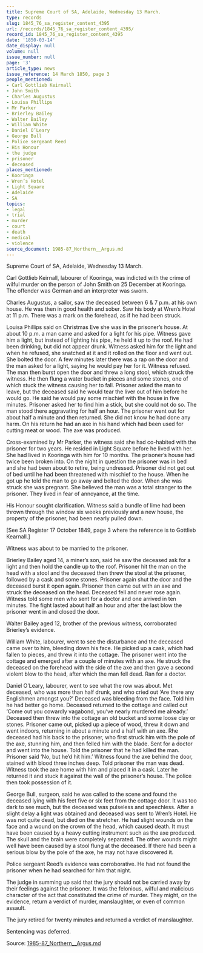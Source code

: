 ```yaml
---
title: Supreme Court of SA, Adelaide, Wednesday 13 March.
type: records
slug: 1845_76_sa_register_content_4395
url: /records/1845_76_sa_register_content_4395/
record_id: 1845_76_sa_register_content_4395
date: '1850-03-14'
date_display: null
volume: null
issue_number: null
page: '3'
article_type: news
issue_reference: 14 March 1850, page 3
people_mentioned:
- Carl Gottlieb Keirnall
- John Smith
- Charles Augustus
- Louisa Phillips
- Mr Parker
- Brierley Bailey
- Walter Bailey
- William White
- Daniel O’Leary
- George Bull
- Police sergeant Reed
- His Honour
- the judge
- prisoner
- deceased
places_mentioned:
- Kooringa
- Wren’s Hotel
- Light Square
- Adelaide
- SA
topics:
- legal
- trial
- murder
- court
- death
- medical
- violence
source_document: 1985-87_Northern__Argus.md
---
```


Supreme Court of SA, Adelaide, Wednesday 13 March.

Carl Gottlieb Keirnall, labourer of Kooringa, was indicted with the crime of wilful murder on the person of John Smith on 25 December at Kooringa.  The offender was German and an interpreter was sworn.

Charles Augustus, a sailor, saw the deceased between 6 & 7 p.m. at his own house.  He was then in good health and sober.  Saw his body at Wren’s Hotel at 11 p.m. There was a mark on the forehead, as if he had been struck.

Louisa Phillips said on Christmas Eve she was in the prisoner’s house.  At about 10 p.m. a man came and asked for a light for his pipe.  Witness gave him a light, but instead of lighting his pipe, he held it up to the roof.  He had been drinking, but did not appear drunk.  Witness asked him for the light and when he refused, she snatched at it and it rolled on the floor and went out.  She bolted the door.  A few minutes later there was a rap on the door and the man asked for a light, saying he would pay her for it.  Witness refused.  The man then burst open the door and threw a long stool, which struck the witness.  He then flung a water bucket in pieces and some stones, one of which stuck the witness causing her to fall.  Prisoner asked the man to leave, but the deceased said he would tear the liver out of him before he would go.  He said he would pay some mischief with the house in five minutes.  Prisoner asked her to find him a stick, but she could not do so.  The man stood there aggravating for half an hour.  The prisoner went out for about half a minute and then returned.  She did not know he had done any harm.  On his return he had an axe in his hand which had been used for cutting meat or wood.  The axe was produced.

Cross-examined by Mr Parker, the witness said she had co-habited with the prisoner for two years.  He resided in Light Square before he lived with her.  She had lived in Kooringa with him for 10 months.  The prisoner’s house had twice been broken into.  On the night in question the prisoner was in bed and she had been about to retire, being undressed.  Prisoner did not get out of bed until he had been threatened with mischief to the house.  When he got up he told the man to go away and bolted the door.  When she was struck she was pregnant.  She believed the man was a total stranger to the prisoner.  They lived in fear of annoyance, at the time.

His Honour sought clarification.  Witness said a bundle of lime had been thrown through the window six weeks previously and a new house, the property of the prisoner, had been nearly pulled down.

[See SA Register 17 October 1849, page 3 where the reference is to Gottlieb Kearnall.]

Witness was about to be married to the prisoner.

Brierley Bailey aged 14, a miner’s son, said he saw the deceased ask for a light and then hold the candle up to the roof.  Prisoner hit the man on the head with a stool and the deceased then threw the stool at the prisoner, followed by a cask and some stones.  Prisoner again shut the door and the deceased burst it open again.  Prisoner then came out with an axe and struck the deceased on the head.  Deceased fell and never rose again.  Witness told some men who sent for a doctor and one arrived in ten minutes.  The fight lasted about half an hour and after the last blow the prisoner went in and closed the door.

Walter Bailey aged 12, brother of the previous witness, corroborated Brierley’s evidence.

William White, labourer, went to see the disturbance and the deceased came over to him, bleeding down his face.  He picked up a cask, which had fallen to pieces, and threw it into the cottage.  The prisoner went into the cottage and emerged after a couple of minutes with an axe.  He struck the deceased on the forehead with the side of the axe and then gave a second violent blow to the head, after which the man fell dead.  Ran for a doctor.

Daniel O’Leary, labourer, went to see what the row was about.  Met deceased, who was more than half drunk, and who cried out ‘Are there any Englishmen amongst you?’  Deceased was bleeding from the face.  Told him he had better go home.  Deceased returned to the cottage and called out ‘Come out you cowardly vagabond, you’ve nearly murdered me already.’  Deceased then threw into the cottage an old bucket and some loose clay or stones.  Prisoner came out, picked up a piece of wood, threw it down and went indoors, returning in about a minute and a half with an axe.  Rhe deceased had his back to the prisoner, who first struck him with the pole of the axe, stunning him, and then felled him with the blade.  Sent for a doctor and went into the house.  Told the prisoner that he had killed the man.  Prisoner said ‘No, but he’d hit him.’  Witness found the axe behind the door, stained with blood three inches deep.  Told prisoner the man was dead.  Witness took the axe home with him and placed it in a cask.  Later he returned it and stuck it against the wall of the prisoner’s house.  The police then took possession of it.

George Bull, surgeon, said he was called to the scene and found the deceased lying with his feet five or six feet from the cottage door.  It was too dark to see much, but the deceased was pulseless and speechless.  After a slight delay a light was obtained and deceased was sent to Wren’s Hotel.  He was not quite dead, but died on the stretcher.  He had slight wounds on the face and a wound on the crown of the head, which caused death.  It must have been caused by a heavy cutting instrument such as the axe produced.  The skull and the brain were completely separated.  The other wounds might well have been caused by a stool flung at the deceased.  If there had been a serious blow by the pole of the axe, he may not have discovered it.

Police sergeant Reed’s evidence was corroborative.  He had not found the prisoner when he had searched for him that night.

The judge in summing up said that the jury should not be carried away by their feelings against the prisoner.  It was the felonious, wilful and malicious character of the act that constituted the crime of murder.  They might, on the evidence, return a verdict of murder, manslaughter, or even of common assault.

The jury retired for twenty minutes and returned a verdict of manslaughter.

Sentencing was deferred.

Source: [1985-87_Northern__Argus.md](/downloads/markdown/1985-87_Northern__Argus.md)
